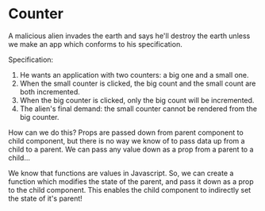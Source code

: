 # Counter

A malicious alien invades the earth and says he'll destroy the earth unless we make an app which conforms to his specification.

Specification:

1. He wants an application with two counters: a big one and a small one.
2. When the small counter is clicked, the big count and the small count are both incremented.
3. When the big counter is clicked, only the big count will be incremented.
4. The alien's final demand: the small counter cannot be rendered from the big counter.

How can we do this? Props are passed down from parent component to child component, but there is no way we know of to pass data up from a child to a parent. We can pass any value down as a prop from a parent to a child...

We know that functions are values in Javascript. So, we can create a function which modifies the state of the parent, and pass it down as a prop to the child component. This enables the child component to indirectly set the state of it's parent!
